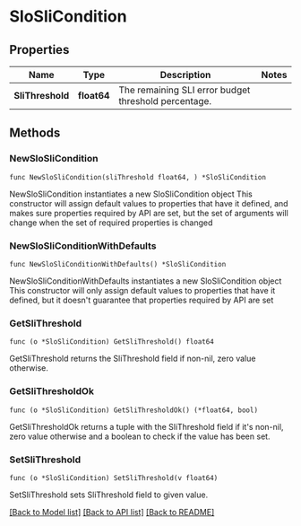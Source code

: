 # SloSliCondition

## Properties

Name | Type | Description | Notes
------------ | ------------- | ------------- | -------------
**SliThreshold** | **float64** | The remaining SLI error budget threshold percentage. | 

## Methods

### NewSloSliCondition

`func NewSloSliCondition(sliThreshold float64, ) *SloSliCondition`

NewSloSliCondition instantiates a new SloSliCondition object
This constructor will assign default values to properties that have it defined,
and makes sure properties required by API are set, but the set of arguments
will change when the set of required properties is changed

### NewSloSliConditionWithDefaults

`func NewSloSliConditionWithDefaults() *SloSliCondition`

NewSloSliConditionWithDefaults instantiates a new SloSliCondition object
This constructor will only assign default values to properties that have it defined,
but it doesn't guarantee that properties required by API are set

### GetSliThreshold

`func (o *SloSliCondition) GetSliThreshold() float64`

GetSliThreshold returns the SliThreshold field if non-nil, zero value otherwise.

### GetSliThresholdOk

`func (o *SloSliCondition) GetSliThresholdOk() (*float64, bool)`

GetSliThresholdOk returns a tuple with the SliThreshold field if it's non-nil, zero value otherwise
and a boolean to check if the value has been set.

### SetSliThreshold

`func (o *SloSliCondition) SetSliThreshold(v float64)`

SetSliThreshold sets SliThreshold field to given value.



[[Back to Model list]](../README.md#documentation-for-models) [[Back to API list]](../README.md#documentation-for-api-endpoints) [[Back to README]](../README.md)


